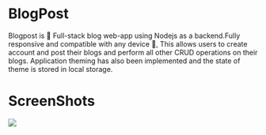 # BlogPost
Blogpost is 🚀 Full-stack blog web-app using Nodejs as a backend.Fully responsive and compatible with any device 📱, This allows users to create account and post their blogs and perform all other CRUD operations on their blogs. Application theming has also been implemented and the state of theme is stored in local storage. 

# ScreenShots

<img src="https://res.cloudinary.com/decoderinstaclone/image/upload/v1655566292/Screenshot_442_fpu90r.png" />





